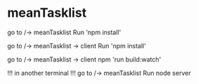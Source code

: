 # meanTasklist

go to /-> meanTasklist
 Run 'npm install' 

go to /-> meanTasklist -> client
 Run 'npm install' 

go to /-> meanTasklist -> client
npm 'run build:watch'

!!! in another terminal !!!
go to /-> meanTasklist
 Run node server 
 
 
